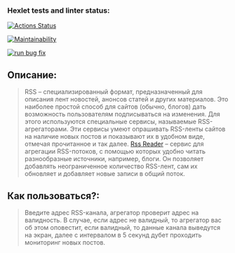 ### Hexlet tests and linter status:
[![Actions Status](https://github.com/Nikolos-S/frontend-project-lvl3/workflows/hexlet-check/badge.svg)](https://github.com/Nikolos-S/frontend-project-lvl3/actions)

[![Maintainability](https://api.codeclimate.com/v1/badges/1ad8bca84647f00db014/maintainability)](https://codeclimate.com/github/Nikolos-S/frontend-project-lvl3/maintainability)

[![run bug fix](https://github.com/Nikolos-S/frontend-project-lvl3/actions/workflows/nodejs.yml/badge.svg)](https://github.com/Nikolos-S/frontend-project-lvl3/actions/workflows/nodejs.yml)

## Описание:
>RSS – специализированный формат, предназначенный для описания лент новостей, анонсов статей и других материалов. Это наиболее простой способ для сайтов (обычно, блогов) дать возможность пользователям подписываться на изменения. Для этого используются специальные сервисы, называемые RSS-агрегаторами. Эти сервисы умеют опрашивать RSS-ленты сайтов на наличие новых постов и показывают их в удобном виде, отмечая прочитанное и так далее.
[Rss Reader](https://lvl3-dhwghrkue-nikolos-s.vercel.app/) – сервис для агрегации RSS-потоков, с помощью которых удобно читать разнообразные источники, например, блоги. Он позволяет добавлять неограниченное количество RSS-лент, сам их обновляет и добавляет новые записи в общий поток.

## Как пользоваться?:
>Введите адрес RSS-канала, агрегатор проверит адрес на валидность. В случае, если адрес не валидный, то агрегатор вас об этом оповестит, если валидный, то данные канала выведутся на экран, далее с интервалом в 5 секунд дубет проходить мониторинг новых постов.
